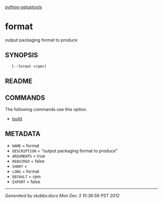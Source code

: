 [python-setuptools](../../index.html)

# format

output packaging format to produce

## SYNOPSIS

       [--format <rpm>]

## README



## COMMANDS

The following commands use this option.

* [build](../../commands/build/index.html)

## METADATA

* `NAME` = format
* `DESCRIPTION` = "output packaging format to produce"
* `ARGUMENTS` = true
* `REQUIRED` = false
* `SHORT` = 
* `LONG` = format
* `DEFAULT` = rpm
* `EXPORT` = false

----

*Generated by stubbs:docs Mon Dec  3 15:36:56 PST 2012*

